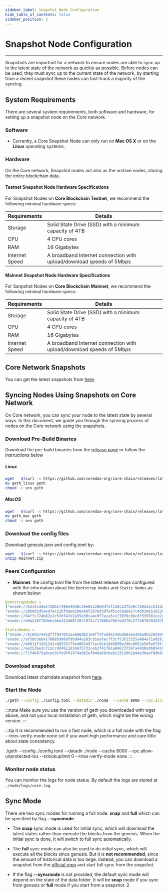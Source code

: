 ```yaml
---
sidebar_label: Snapshot Node Configuration
hide_table_of_contents: false
sidebar_position: 2
---
```


# Snapshot Node Configuration
---
Snapshots are important for a network to ensure nodes are able to sync up to the latest state of the network as quickly as possible. Before nodes can be used, they must sync up to the current state of the network, by starting from a recent snapshot these nodes can fast-track a majority of the syncing.

## System Requirements

There are several system requirements, both software and hardware, for setting up a snapshot node on the Core network.

### Software

* Currently, a Core Snapshot Node can only run on **Mac OS X** or on the **Linux** operating systems.

### Hardware

On the Core network, Snapshot nodes act also as the archive nodes, storing the enitre blockchain data. 

#### Testnet Snapshot Node Hardware Specifications

For Snapshot Nodes on **Core Blockchain Testnet**, we recommend the following minimal hardware specs:

| Requirements   | Details                                                                                                 |  
|----------------|---------------------------------------------------------------------------------------------------------|
| Storage        | Solid State Drive (SSD) with a minimum capacity of 4TB                                                  |
| CPU            | 4 CPU cores                                                                                             |
| RAM            | 16 Gigabytes                                                                                            |
| Internet Speed | A broadband Internet connection with upload/download speeds of 5Mbps                                    |


#### Mainnet Snapshot Node Hardware Specifications

For Sanpshot Nodes on **Core Blockchain Mainnet**, we recommend the following minimal hardware specs:

| Requirements   | Details                                                                                                 |  
|----------------|---------------------------------------------------------------------------------------------------------|
| Storage        | Solid State Drive (SSD) with a minimum capacity of 4TB                                                  |
| CPU            | 4 CPU cores                                                                                             |
| RAM            | 16 Gigabytes                                                                                            |
| Internet Speed | A broadband Internet connection with upload/download speeds of 5Mbps                                    |


## Core Network Snapshots

You can get the latest snapshots from [here](https://github.com/coredao-org/core-snapshots).

## Syncing Nodes Using Snapshots on Core Network

On Core network, you can sync your node to the latest state by several ways. In this document, we guide you through the syncing process of nodes on the Core network using the snapshots.

### Download Pre-Build Binaries
Download the pre-build binaries from the [release page](https://github.com/coredao-org/core-chain/releases/latest) or follow the instructions below 

##### Linux
```bash
wget   $(curl -s https://github.com/coredao-org/core-chain/releases/latest |grep browser_ |grep geth_linux |cut -d\" -f4)
mv geth_linux geth
chmod -v u+x geth
```

##### MacOS

```bash
wget   $(curl -s https://github.com/coredao-org/core-chain/releases/latest |grep browser_ |grep geth_mac |cut -d\" -f4)
mv geth_mac geth
chmod -v u+x geth
```

### Download the config files

Download genesis.json and config.toml by:

```bash
wget   $(curl -s https://github.com/coredao-org/core-chain/releases/latest |grep browser_ |grep mainnet |cut -d\" -f4)
unzip mainnet.zip
```

### Peers Configuration
* **Mainnet**: the config.toml file from the latest release ships configured with the information about the `Bootstrap Nodes` and `Static Nodes` as shown below: 

```yaml
BootstrapNodes = 
["enode://6334cdde2728b17486e4930c29e85128694faf118c23f559c7502e1cb42dd90a54f785c80c6a493d7d6f5ed23f3c9cf75e0392b024e45f7eadc81a84544a45ff@seed4.coredao.org:0?discport=35022",
"enode://20b605d5ee978c22bfb9ed208a40f2876d3dfafb1c60a6427c4db28e516520ee610cbc2a1c0ee05dd08578a041dc9070d92cf888422ed0869d0666b5103292b4@seed2.coredao.org:0?discport=35022",
"enode://04ffc724b82e2c52df47e2439a30ca4c0f7aca5ce270f6c6bcdf539581ce2ae4965afd5c5fe19106cd528ed6f379c68687a41310054ee751a73880b2c73e85d8@seed3.coredao.org:0?discport=35022",
"enode://e9a218f70debcb6a423d68f287c972c717606a70bfed278c2f7a876493d37bc535b05127abddeeca21941fc61497a6ca13387466c75a070050862ca6da11b0ca@seed1.coredao.org:0?discport=35022"]

StaticNodes = 
["enode://8c60a7445dfff047051aa686d621e8ff3fad4623ebd60aea3b8a9b5285945ff0bb05540cc215bcb0ae3fb07b6c368605ddeebeb23b282ffb2ae777d8a73155ec@18.230.84.232:35021",
"enode://af5bb3eb4278885d98dfdb994a283cd1eafec7f3cf53b13325a484a71e02613a2d724314a2d5bf2ea3b33adb0d1ad7d1c5b9e23c8d2959453a55bde5f02c762f@35.72.191.164:35021",
"enode://40811f3281241c68555179e40654971ec01b1849899e296c0852e5dfed70f3d17f776e90dced50e94cc71699e2b010eec58047ce91d07fa7a3520220cf3ce22b@13.39.140.139:35021",
"enode://ee253be3c7c2ccdd4611d16975733ceb2f41f61a04672756fa4850a0b85419ca5e07ceb5a6f1ac43318b136c8995b9160e6de0c6b4bc2c9325797c11275888e6@18.221.135.3:35021",
"enode://71f4b875a8cec01fe9f01974a682ef846ab8cbe0c23518b2a94e38eef0db829488502122b19c94d595521364bc4550639b58c0332d3942447dfd65707fc80bc0@13.214.98.126:35021"]
```

### Download snapshot
Download latest chaindata snapshot from [here](https://github.com/coredao-org/core-snapshots). 

### Start the Node

```bash
./geth --config ./config.toml --datadir ./node  --cache 8000 --rpc.allow-unprotected-txs --txlookuplimit 0
```

:::note 
Make sure you use the version of geth you downloaded with wget above, and not your local installation of geth, which might be the wrong version. 
:::

:::tip 
It is recommended to run a fast node, which is a full node with the flag --tries-verify-mode none set if you want high performance and care little about state consistency.

./geth --config ./config.toml --datadir ./node  --cache 8000 --rpc.allow-unprotected-txs --txlookuplimit 0 --tries-verify-mode none
:::

### Monitor node status
You can monitor the logs for node status. By default the logs are stored at `./node/logs/core.log`. 

## Sync Mode

There are two sync modes for running a full node: **snap** and **full** which can be specified by flag **--syncmode**.

* The **snap** sync mode is used for initial sync, which will download the latest states rather than execute the blocks from the genesis. When the initial sync is done, it will switch to full sync automatically.

* The **full** sync mode can also be used to do initial sync, which will execute all the blocks since genesis. But it is **not recommended**, since the amount of historical data is too large. Instead, you can download a snapshot from the [official repo](https://github.com/coredao-org/core-snapshots) and start full sync from the snapshot.

* If the flag **--syncmode** is not provided, the default sync mode will depend on the state of the data folder. It will be **snap** mode if you sync from genesis or **full** mode if you start from a snapshot.
2